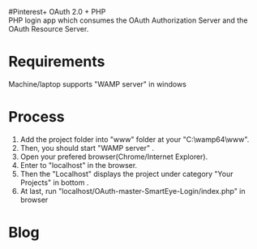 #Pinterest+ OAuth 2.0 + PHP  
PHP login app which consumes the OAuth Authorization Server and the OAuth Resource Server.

# Requirements
Machine/laptop supports "WAMP server" in windows 

# Process
1. Add the project folder into "www" folder at your "C:\wamp64\www".
2. Then, you should start  "WAMP server" .
3. Open your prefered browser(Chrome/Internet Explorer).
4. Enter to "localhost" in the browser.
5. Then the "Localhost" displays the project under category "Your Projects" in  bottom .
5. At last, run "localhost/OAuth-master-SmartEye-Login/index.php" in browser

# Blog